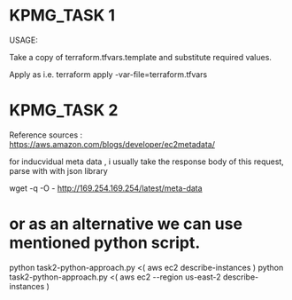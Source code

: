 # KPMG_TASK 1
USAGE:

Take a copy of terraform.tfvars.template and substitute required values.

Apply as i.e. terraform apply -var-file=terraform.tfvars


# KPMG_TASK 2
Reference sources :
https://aws.amazon.com/blogs/developer/ec2metadata/

for inducvidual meta data , i usually  take the response body of this request, parse with with json  library 

wget -q -O - http://169.254.169.254/latest/meta-data

# or as an alternative we can use mentioned python script.
python task2-python-approach.py  <( aws ec2 describe-instances  )
python task2-python-approach.py  <( aws ec2 --region us-east-2 describe-instances  )
